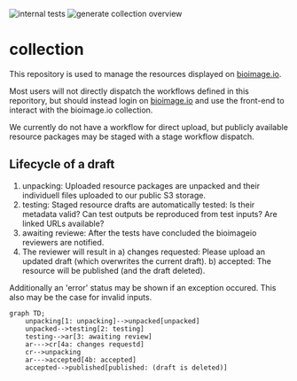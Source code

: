 ![internal tests](https://github.com/bioimage-io/collection/actions/workflows/build.yaml/badge.svg) ![generate collection overview](https://github.com/bioimage-io/collection/actions/workflows/generate_collection_json.yaml/badge.svg)

# collection

This repository is used to manage the resources displayed on [bioimage.io](http://bioimage.io).

Most users will not directly dispatch the workflows defined in this reporitory, but should instead login on [bioimage.io](http://bioimage.io) and use the front-end to interact with the bioimage.io collection.

We currently do not have a workflow for direct upload, but publicly available resource packages may be staged with a stage workflow dispatch.

## Lifecycle of a draft

1. unpacking: Uploaded resource packages are unpacked and their individuell files uploaded to our public S3 storage.
2. testing: Staged resource drafts are automatically tested: Is their metadata valid? Can test outputs be reproduced from test inputs? Are linked URLs available?
3. awaiting reviewe: After the tests have concluded the bioimageio reviewers are notified.
4. The reviewer will result in
    a) changes requested: Please upload an updated draft (which overwrites the current draft).
    b) accepted: The resource will be published (and the draft deleted).

Additionally an 'error' status may be shown if an exception occured.
This also may be the case for invalid inputs.

```mermaid
graph TD;
    unpacking[1: unpacking]-->unpacked[unpacked]
    unpacked-->testing[2: testing]
    testing-->ar[3: awaiting review]
    ar--->cr[4a: changes requestd]
    cr-->unpacking
    ar--->accepted[4b: accepted]
    accepted-->published[published: (draft is deleted)]
```
